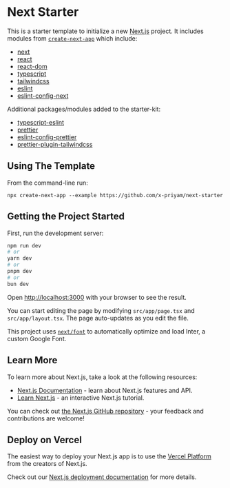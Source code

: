 # Next Starter

This is a starter template to initialize a new [Next.js](https://nextjs.org/) project. It includes modules from [`create-next-app`](https://github.com/vercel/next.js/tree/canary/packages/create-next-app) which include:

- [next]
- [react]
- [react-dom][react]
- [typescript]
- [tailwindcss]
- [eslint]
- [eslint-config-next]

Additional packages/modules added to the starter-kit:

- [typescript-eslint]
- [prettier]
- [eslint-config-prettier]
- [prettier-plugin-tailwindcss]

<!-- Links for packages/modules -->

[next]: https://github.com/vercel/next.js
[react]: https://github.com/facebook/react
[typescript]: https://github.com/microsoft/TypeScript
[tailwindcss]: https://github.com/tailwindlabs/tailwindcss
[eslint]: https://github.com/eslint/eslint
[eslint-config-next]: https://nextjs.org/docs/app/building-your-application/configuring/eslint#eslint-config
[typescript-eslint]: https://github.com/typescript-eslint/typescript-eslint
[prettier]: https://github.com/prettier/prettier
[eslint-config-prettier]: https://github.com/prettier/eslint-config-prettier
[prettier-plugin-tailwindcss]: https://github.com/tailwindlabs/prettier-plugin-tailwindcss

## Using The Template

From the command-line run:

`npx create-next-app --example https://github.com/x-priyam/next-starter`

## Getting the Project Started

First, run the development server:

```bash
npm run dev
# or
yarn dev
# or
pnpm dev
# or
bun dev
```

Open [http://localhost:3000](http://localhost:3000) with your browser to see the result.

You can start editing the page by modifying `src/app/page.tsx` and `src/app/layout.tsx`. The page auto-updates as you edit the file.

This project uses [`next/font`](https://nextjs.org/docs/basic-features/font-optimization) to automatically optimize and load Inter, a custom Google Font.

## Learn More

To learn more about Next.js, take a look at the following resources:

- [Next.js Documentation](https://nextjs.org/docs) - learn about Next.js features and API.
- [Learn Next.js](https://nextjs.org/learn) - an interactive Next.js tutorial.

You can check out [the Next.js GitHub repository][next] - your feedback and contributions are welcome!

## Deploy on Vercel

The easiest way to deploy your Next.js app is to use the [Vercel Platform](https://vercel.com/new?utm_medium=default-template&filter=next.js&utm_source=create-next-app&utm_campaign=create-next-app-readme) from the creators of Next.js.

Check out our [Next.js deployment documentation](https://nextjs.org/docs/deployment) for more details.
